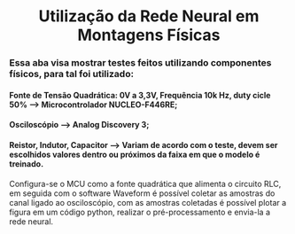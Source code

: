 <h1 align="center">Utilização da Rede Neural em Montagens Físicas</h1>

### Essa aba visa mostrar testes feitos utilizando componentes físicos, para tal foi utilizado:

#### Fonte de Tensão Quadrática: 0V a 3,3V, Frequência 10k Hz, duty cicle 50% --> Microcontrolador NUCLEO-F446RE;

#### Osciloscópio --> Analog Discovery 3;

#### Reistor, Indutor, Capacitor --> Variam de acordo com o teste, devem ser escolhidos valores dentro ou próximos da faixa em que o modelo é treinado.

Configura-se o MCU como a fonte quadrática que alimenta o circuito RLC, em seguida com o software Waveform é possível coletar as amostras do canal ligado ao osciloscópio, com as amostras coletadas é possível plotar a figura em um código python, realizar o pré-processamento e envia-la a rede neural.


